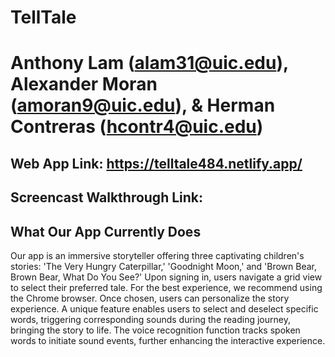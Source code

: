 # TellTale

# Anthony Lam (alam31@uic.edu), Alexander Moran (amoran9@uic.edu), & Herman Contreras (hcontr4@uic.edu)

## Web App Link: https://telltale484.netlify.app/
## Screencast Walkthrough Link: 

## What Our App Currently Does
Our app is an immersive storyteller offering three captivating children's stories: 'The Very Hungry Caterpillar,' 'Goodnight Moon,' and 'Brown Bear, Brown Bear, What Do You See?' Upon signing in, users navigate a grid view to select their preferred tale. For the best experience, we recommend using the Chrome browser. Once chosen, users can personalize the story experience. A unique feature enables users to select and deselect specific words, triggering corresponding sounds during the reading journey, bringing the story to life. The voice recognition function tracks spoken words to initiate sound events, further enhancing the interactive experience.
